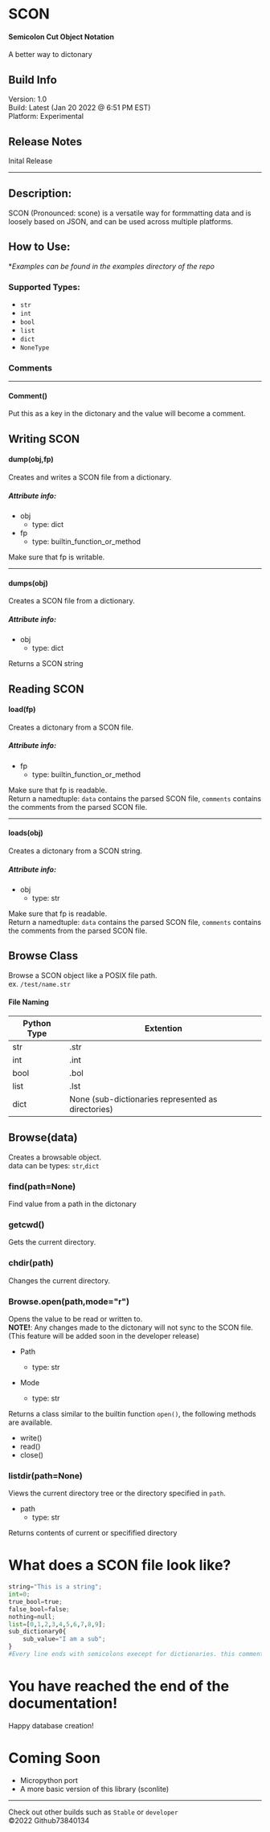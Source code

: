 # SCON
#### **S**emicolon **C**ut **O**bject **N**otation
A better way to dictonary  
## Build Info
Version: 1.0  
Build: Latest (Jan 20 2022 @ 6:51 PM EST)  
Platform: Experimental
## Release Notes
Inital Release
***
## Description:
SCON (Pronounced: scone) is a versatile way for formmatting data and is loosely based on JSON, and can be used across multiple platforms.
## How to Use:
\**Examples can be found in the examples directory of the repo*
### Supported Types:
- `str`
- `int`
- `bool`
- `list`
- `dict`
- `NoneType`
### Comments
***
#### Comment()
Put this as a key in the dictonary and the value will become a comment.

Writing SCON
---
#### dump(obj,fp)
Creates and writes a SCON file from a dictionary.  
##### Attribute info:
* obj
  * type: dict
* fp
  * type: builtin_function_or_method

Make sure that fp is writable.
***
#### dumps(obj)
Creates a SCON file from a dictionary.  
##### Attribute info:
* obj
  * type: dict

Returns a SCON string

Reading SCON
---
#### load(fp)
Creates a dictonary from a SCON file.  
##### Attribute info:
* fp
  * type: builtin_function_or_method

Make sure that fp is readable.  
Return a namedtuple: `data` contains the parsed SCON file, `comments` contains the comments from the parsed SCON file.  
***
#### loads(obj)
Creates a dictonary from a SCON string.  
##### Attribute info:
* obj
  * type: str

Make sure that fp is readable.  
Return a namedtuple: `data` contains the parsed SCON file, `comments` contains the comments from the parsed SCON file. 
## Browse Class
Browse a SCON object like a POSIX file path.  
ex. ```/test/name.str```
#### File Naming
|Python Type|Extention|
|-----------|---------|
| str|.str|
| int|.int|
| bool|.bol|
| list|.lst|
| dict|None (sub-dictionaries represented as directories)
## Browse(data)
Creates a browsable object.  
data can be types: `str`,`dict`
### find(path=None)
Find value from a path in the dictonary
### getcwd()
Gets the current directory.  
### chdir(path)
Changes the current directory.  
### Browse.open(path,mode="r")
Opens the value to be read or written to.  
**NOTE!**: Any changes made to the dictonary will not sync to the SCON file.  (This feature will be added soon in the developer release)
* Path
  * type: str

* Mode
  * type: str

Returns a class similar to the builtin function `open()`, the following methods are available.  
* write()
* read()
* close()
### listdir(path=None)
Views the current directory tree or the directory specified in `path`.  
* path
  * type: str  

Returns contents of current or specifified directory
# What does a SCON file look like?
```python
string="This is a string";
int=0;
true_bool=true;
false_bool=false;
nothing=null;
list=[0,1,2,3,4,5,6,7,8,9];
sub_dictionary0{
	sub_value="I am a sub";
}
#Every line ends with semicolons execept for dictionaries. this comment will continue until you put a semicolon;
```
# You have reached the end of the documentation!
Happy database creation!
# Coming Soon
- Micropython port
- A more basic version of this library (sconlite)
***
Check out other builds such as `Stable` or `developer`  
©2022 Github73840134